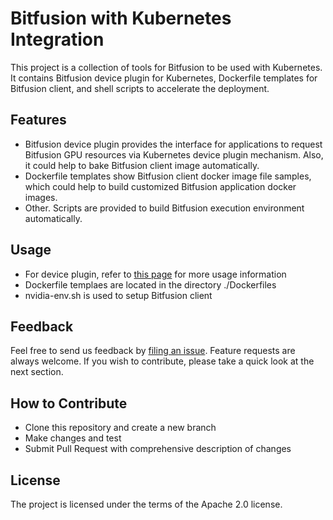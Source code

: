 # Bitfusion with Kubernetes Integration

This project is a collection of tools for Bitfusion to be used with Kubernetes.
It contains Bitfusion device plugin for Kubernetes, Dockerfile templates for
Bitfusion client, and shell scripts to accelerate the deployment.

## Features
* Bitfusion device plugin provides the interface for applications to request
Bitfusion GPU resources via Kubernetes device plugin mechanism. Also, it could
help to bake Bitfusion client image automatically.
* Dockerfile templates show Bitfusion client docker image file samples, which
could help to build customized Bitfusion application docker images.
* Other. Scripts are provided to build Bitfusion execution environment
automatically.

## Usage
* For device plugin, refer to [this page](./bitfusion_device_plugin/Readme.md)
for more usage information
* Dockerfile templaes are located in the directory ./Dockerfiles
* nvidia-env.sh is used to setup Bitfusion client

## Feedback
Feel free to send us feedback by [filing an issue](https://github.com/vmware/bitfusion-with-kubernetes-integration/issues/new). Feature requests are always
welcome. If you wish to contribute, please take a quick look at the next section.

## How to Contribute
* Clone this repository and create a new branch
* Make changes and test
* Submit Pull Request with comprehensive description of changes

## License
The project is licensed under the terms of the Apache 2.0 license.
